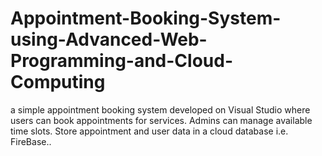 # Appointment-Booking-System-using-Advanced-Web-Programming-and-Cloud-Computing
a simple appointment booking system developed on Visual Studio where users can book appointments for services. Admins can manage available time slots. Store appointment and user data in a cloud database i.e. FireBase..
